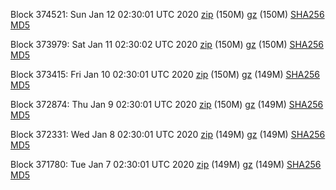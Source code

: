 Block 374521: Sun Jan 12 02:30:01 UTC 2020 [zip](https://files.01coin.io/mainnet/2020-01-12/bootstrap.dat.zip) (150M) [gz](https://files.01coin.io/mainnet/2020-01-12/bootstrap.dat.tar.gz) (150M) [SHA256](https://files.01coin.io/mainnet/2020-01-12/sha256.txt) [MD5](https://files.01coin.io/mainnet/2020-01-12/md5.txt)

Block 373979: Sat Jan 11 02:30:02 UTC 2020 [zip](https://files.01coin.io/mainnet/2020-01-11/bootstrap.dat.zip) (150M) [gz](https://files.01coin.io/mainnet/2020-01-11/bootstrap.dat.tar.gz) (150M) [SHA256](https://files.01coin.io/mainnet/2020-01-11/sha256.txt) [MD5](https://files.01coin.io/mainnet/2020-01-11/md5.txt)

Block 373415: Fri Jan 10 02:30:01 UTC 2020 [zip](https://files.01coin.io/mainnet/2020-01-10/bootstrap.dat.zip) (150M) [gz](https://files.01coin.io/mainnet/2020-01-10/bootstrap.dat.tar.gz) (149M) [SHA256](https://files.01coin.io/mainnet/2020-01-10/sha256.txt) [MD5](https://files.01coin.io/mainnet/2020-01-10/md5.txt)

Block 372874: Thu Jan  9 02:30:01 UTC 2020 [zip](https://files.01coin.io/mainnet/2020-01-09/bootstrap.dat.zip) (150M) [gz](https://files.01coin.io/mainnet/2020-01-09/bootstrap.dat.tar.gz) (149M) [SHA256](https://files.01coin.io/mainnet/2020-01-09/sha256.txt) [MD5](https://files.01coin.io/mainnet/2020-01-09/md5.txt)

Block 372331: Wed Jan  8 02:30:01 UTC 2020 [zip](https://files.01coin.io/mainnet/2020-01-08/bootstrap.dat.zip) (149M) [gz](https://files.01coin.io/mainnet/2020-01-08/bootstrap.dat.tar.gz) (149M) [SHA256](https://files.01coin.io/mainnet/2020-01-08/sha256.txt) [MD5](https://files.01coin.io/mainnet/2020-01-08/md5.txt)

Block 371780: Tue Jan  7 02:30:01 UTC 2020 [zip](https://files.01coin.io/mainnet/2020-01-07/bootstrap.dat.zip) (149M) [gz](https://files.01coin.io/mainnet/2020-01-07/bootstrap.dat.tar.gz) (149M) [SHA256](https://files.01coin.io/mainnet/2020-01-07/sha256.txt) [MD5](https://files.01coin.io/mainnet/2020-01-07/md5.txt)
